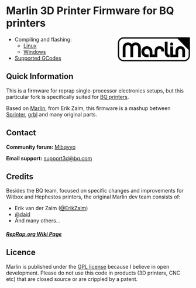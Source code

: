 # Marlin 3D Printer Firmware for BQ printers
<img align="right" src="Documentation/Logo/Marlin%20Logo%20GitHub.png" />

  * Compiling and flashing:
    * [Linux](Documentation/Linux_Compilation.md)
    * [Windows](Documentation/Windows_Compilation.md)
  * [Supported GCodes](Documentation/GCodes.md)

## Quick Information

This is a firmware for reprap single-processor electronics setups, but this particular fork is specifically suited for [BQ printers](http://bq.com/3d-world). 

Based on [Marlin](https://github.com/ErikZalm/Marlin), from Erik Zalm, this firmware is a mashup between [Sprinter](https://github.com/kliment/Sprinter), [grbl](https://github.com/simen/grbl) and many original parts.

## Contact

__Community forum:__  [Mibqyyo](http://www.mibqyyo.com/comunidad/?lang=en)

__Email support:__ support3d@bq.com

## Credits

Besides the BQ team, focused on specific changes and improvements for Witbox and Hephestos printers, the original Marlin dev team consists of:

 - Erik van der Zalm ([@ErikZalm](https://github.com/ErikZalm))
 - [@daid](https://github.com/daid)
 - And many others...

##### [RepRap.org Wiki Page](http://reprap.org/wiki/Marlin)

## Licence

Marlin is published under the [GPL license](Documentation/COPYING.md) because I believe in open development.
Please do not use this code in products (3D printers, CNC etc) that are closed source or are crippled by a patent.
